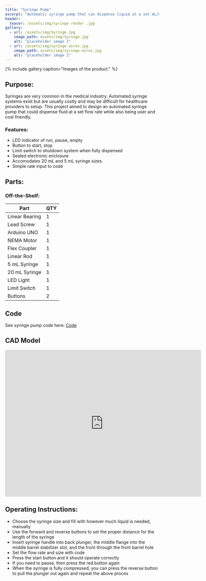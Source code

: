 ```yaml
---
title: "Syringe Pump"
excerpt: "Automatic syringe pump that can dispense liquid at a set mL/min."
header:
  teaser: /assets/img/syringe render .jpg
gallery:
  - url: /assets/img/Syringe.jpg
    image_path: assets/img/Syringe.jpg
    alt: "placeholder image 1"
  - url: /assets/img/syringe wires.jpg
    image_path: assets/img/syringe wires.jpg
    alt: "placeholder image 2"
---
```

{% include gallery caption="Images of the product." %}

## Purpose:
Syringes are very common in the medical industry. Automated syringe systems exist but are usually costly and may be difficult for healthcare providers to setup. This project aimed to design an automated syringe pump that could dispense fluid at a set flow rate while also being user and cost friendly. 
### Features:
* LED indicator of run, pause, empty
* Button to start, stop
* Limit switch to shutdown system when fully dispensed
* Sealed electronic enclosure
* Accomodates 20 mL and 5 mL syringe sizes
* Simple rate input to code

## Parts:
### Off-the-Shelf:
| Part | QTY |
| ---- | --- | 
| Linear Bearing | 1 | 
| Lead Screw | 1 | 
| Arduino UNO | 1| 
| NEMA Motor | 1 | 
| Flex Coupler | 1 | 
| Linear Rod | 1 | 
| 5 mL Syringe | 1 | 
| 20 mL Syringe | 1 | 
| LED Light | 1 | 
| Limit Switch | 1 |
| Buttons | 2 | 





## Code 
See syringe pump code here: [Code](https://github.com/varunagg63/varunagg63.github.io/blob/main/SyringeCode.ino)


## CAD Model
<iframe src="https://vanderbilt643.autodesk360.com/shares/public/SH512d4QTec90decfa6e30e580610129e8c1?mode=embed" width="640" height="480" allowfullscreen="true" webkitallowfullscreen="true" mozallowfullscreen="true"  frameborder="0"></iframe>





## Operating Instructions:
* Choose the syringe size and fill with however much liquid is needed, manually
* Use the forward and reverse buttons to set the proper distance for the length of the syringe
* Insert syringe handle into back plunger, the middle flange into the middle barrel stabilizer slot, and the front through the front barrel hole
* Set the flow rate and size with code
* Press the start button and it should operate correctly
* If you need to pause, then press the red button again 
* When the syringe is fully compressed, you can press the reverse button to pull the plunger out again and repeat the above proces

